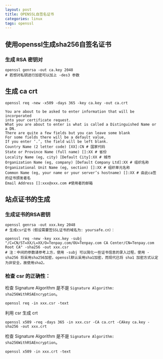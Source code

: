 ```yaml
---
layout: post
title: OPENSSL自签名证书
categories: linux
tags: openssl
---
```


## 使用openssl生成sha256自签名证书

### 生成 RSA 密钥对

```shell
openssl genrsa -out ca.key 2048
# 若想对私钥进行加密可以加上 -des3 参数
```

## 生成 ca crt

```shell
openssl req -new -x509 -days 365 -key ca.key -out ca.crt

You are about to be asked to enter information that will be incorporated
into your certificate request.
What you are about to enter is what is called a Distinguished Name or a DN.
There are quite a few fields but you can leave some blank
For some fields there will be a default value,
If you enter ‘.’, the field will be left blank.
Country Name (2 letter code) [XX]:CN # 国家代码
State or Province Name (full name) []:XX # 省份
Locality Name (eg, city) [Default City]:XX # 城市
Organization Name (eg, company) [Default Company Ltd]:XX # 组织名称
Organizational Unit Name (eg, section) []:XX # 组织单元名称
Common Name (eg, your name or your server’s hostname) []:XX # 由此ca签的证书颁发者名
Email Address []:xxx@xxx.com #使用者的邮箱
```

## 站点证书的生成

### 生成证书的RSA密钥

```shell
openssl genrsa -out xxx.key 2048
# 生成csr证书（假设需要签SSL证书的域名为: yoursafe.cn）：
```

```shell
openssl req -new -key xxx.key -subj "/C=CN/ST=XX/L=XX/O=Tenpay.com/OU=Tenpay.com CA Center/CN=Tenpay.com Root CA" -sha256 -out xxx.csr
# 注：中间的参数请参考上方，使用 -subj 可以简化一些证书信息的录入过程，使用 -sha256 将采用sha256加密，openssl默认采用sha1加密，而现代已将 sha1 加密方式认定为非安全，故使用sha2。
```

### 检查 csr 的正确性：

检查 Signature Algorithm 是不是 `Signature Algorithm: sha256WithRSAEncryption`。

```shell
openssl req -in xxx.csr -text
```

利用 csr 生成 crt

```shell
openssl x509 -req -days 365 -in xxx.csr -CA ca.crt -CAkey ca.key -sha256 -out xxx.crt
```

检查 Signature Algorithm 是不是 `Signature Algorithm: sha256WithRSAEncryption`。

```shell
openssl x509 -in xxx.crt -text
```

